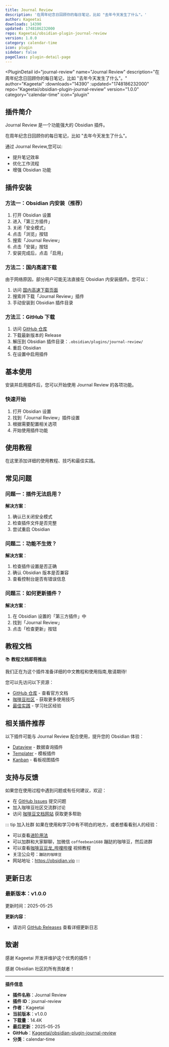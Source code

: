 ```yaml
---
title: Journal Review
description: '在周年纪念日回顾你的每日笔记，比如 "去年今天发生了什么"。'
author: Kageetai
downloads: 14390
updated: 1748186232000
repo: Kageetai/obsidian-plugin-journal-review
version: 1.0.0
category: calendar-time
icon: plugin
sidebar: false
pageClass: plugin-detail-page
---
```


<PluginDetail
  id="journal-review"
  name="Journal Review"
  description="在周年纪念日回顾你的每日笔记，比如 &quot;去年今天发生了什么&quot;。"
  author="Kageetai"
  :downloads="14390"
  :updated="1748186232000"
  repo="Kageetai/obsidian-plugin-journal-review"
  version="1.0.0"
  category="calendar-time"
  icon="plugin"
>

<!-- AUTO_GENERATED_START -->
## 插件简介

Journal Review 是一个功能强大的 Obsidian 插件。

在周年纪念日回顾你的每日笔记，比如 &quot;去年今天发生了什么&quot;。

通过 Journal Review,您可以:

- 提升笔记效率
- 优化工作流程
- 增强 Obsidian 功能

<!-- AUTO_GENERATED_END -->

<!-- AUTO_GENERATED_START -->
## 插件安装

### 方法一：Obsidian 内安装（推荐）

1. 打开 Obsidian 设置
2. 进入「第三方插件」
3. 关闭「安全模式」
4. 点击「浏览」按钮
5. 搜索「Journal Review」
6. 点击「安装」按钮
7. 安装完成后，点击「启用」

### 方法二：国内高速下载

由于网络原因，部分用户可能无法直接在 Obsidian 内安装插件。您可以：

1. 访问 [国内高速下载页面](/zh/documentation/obsidian-plugins-download.html)
2. 搜索并下载「Journal Review」插件
3. 手动安装到 Obsidian 插件目录

### 方法三：GitHub 下载

1. 访问 [GitHub 仓库](https://github.com/Kageetai/obsidian-plugin-journal-review)
2. 下载最新版本的 Release
3. 解压到 Obsidian 插件目录：`.obsidian/plugins/journal-review/`
4. 重启 Obsidian
5. 在设置中启用插件

## 基本使用

安装并启用插件后，您可以开始使用 Journal Review 的各项功能。

### 快速开始

1. 打开 Obsidian 设置
2. 找到「Journal Review」插件设置
3. 根据需要配置相关选项
4. 开始使用插件功能

<!-- AUTO_GENERATED_END -->

<!-- CUSTOM_CONTENT_START:tutorial -->
## 使用教程

在这里添加详细的使用教程、技巧和最佳实践。

<!-- CUSTOM_CONTENT_END:tutorial -->

<!-- SHARED_CONTENT_START -->
## 常见问题

### 问题一：插件无法启用？

**解决方案**：
1. 确认已关闭安全模式
2. 检查插件文件是否完整
3. 尝试重启 Obsidian

### 问题二：功能不生效？

**解决方案**：
1. 检查插件设置是否正确
2. 确认 Obsidian 版本是否兼容
3. 查看控制台是否有错误信息

### 问题三：如何更新插件？

**解决方案**：
1. 在 Obsidian 设置的「第三方插件」中
2. 找到「Journal Review」
3. 点击「检查更新」按钮

## 教程文档

📚 **教程文档即将推出**

我们正在为这个插件准备详细的中文教程和使用指南,敬请期待!

您可以先访问以下资源：
- [GitHub 仓库](https://github.com/Kageetai/obsidian-plugin-journal-review) - 查看官方文档
- [咖啡豆社区](/zh/bases/) - 获取更多使用技巧
- [最佳实践](/zh/best-practices/) - 学习社区经验

## 相关插件推荐

以下插件可能与 Journal Review 配合使用，提升您的 Obsidian 体验：

- [Dataview](/zh/plugins/dataview.html) - 数据查询插件
- [Templater](/zh/plugins/templater-obsidian.html) - 模板插件
- [Kanban](/zh/plugins/obsidian-kanban.html) - 看板视图插件

## 支持与反馈

如果您在使用过程中遇到问题或有任何建议，欢迎：

- 在 [GitHub Issues](https://github.com/Kageetai/obsidian-plugin-journal-review/issues) 提交问题
- 加入咖啡豆社区交流群讨论
- 访问 [咖啡豆文档网站](https://obsidian.vip) 获取更多帮助

::: tip 加入社群
如果在使用和学习中有不明白的地方，或者想看看别人的经验：
- 可以查看[进阶用法](/zh/advanced)
- 可以加群和大家聊聊，加微信 `coffeebean1688` 蹦跶的咖啡豆，然后进群
- 可以查看[咖啡豆豆龙_哔哩哔哩](https://space.bilibili.com/618777356) 视频教程
- 关注公众号：`蹦跶的咖啡豆`
- 网站地址：https://obsidian.vip
:::
<!-- SHARED_CONTENT_END -->

<!-- AUTO_GENERATED_START -->
## 更新日志

### 最新版本：v1.0.0

更新时间：2025-05-25

**更新内容**：
- 请访问 [GitHub Releases](https://github.com/Kageetai/obsidian-plugin-journal-review/releases) 查看详细更新日志

## 致谢

感谢 Kageetai 开发并维护这个优秀的插件！

感谢 Obsidian 社区的所有贡献者！

---

**插件信息**
- **插件名称**：Journal Review
- **插件 ID**：journal-review
- **作者**：Kageetai
- **当前版本**：v1.0.0
- **下载量**：14.4K
- **最后更新**：2025-05-25
- **GitHub**：[Kageetai/obsidian-plugin-journal-review](https://github.com/Kageetai/obsidian-plugin-journal-review)
- **分类**：calendar-time
<!-- AUTO_GENERATED_END -->

</PluginDetail>

